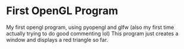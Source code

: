 # First OpenGL Program
My first opengl program, using pyopengl and glfw (also my first time actually trying to do good commenting lol)
This program just creates a window and displays a red triangle so far.
